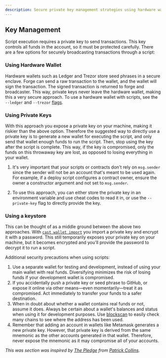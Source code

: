 ```yaml
---
description: Secure private key management strategies using hardware wallets, keystores, and throwaway keys for script execution.
---
```


## Key Management

Script execution requires a private key to send transactions. This key controls all funds in the account, so it must be protected carefully. There are a few options for securely broadcasting transactions through a script:

### Using Hardware Wallet

Hardware wallets such as Ledger and Trezor store seed phrases in a secure enclave. Forge can send a raw transaction to the wallet, and the wallet will sign the transaction. The signed transaction is returned to forge and broadcaster. This way, private keys never leave the hardware wallet, making this a very secure approach. To use a hardware wallet with scripts, see the `--ledger` and `--trezor` [flags](/forge/reference/forge-script).

### Using Private Keys

With this approach you expose a private key on your machine, making it riskier than the above option. Therefore the suggested way to directly use a private key is to generate a new wallet for executing the script, and only send that wallet enough funds to run the script. Then, stop using the key after the script is complete. This way, if the key is compromised, only the funds on this throwaway key are lost, as opposed to losing everything in your wallet.

1.  It's very important that your scripts or contracts don't rely on `msg.sender` since the sender will not be an account that's meant to be used again. For example, if a deploy script configures a contract owner, ensure the owner a constructor argument and not set to `msg.sender`.

2.  To use this approach, you can either store the private key in an environment variable and use cheat codes to read it in, or use the `--private-key` flag to directly provide the key.

### Using a keystore

This can be thought of as a middle ground between the above two approaches. With [`cast wallet import`](/cast/reference/cast-wallet-import) you import a private key and encrypt it with a password. This still temporarily exposes your private key on your machine, but it becomes encrypted and you'll provide the password to decrypt it to run a script.

Additional security precautions when using scripts:

1. Use a separate wallet for testing and development, instead of using your main wallet with real funds. Diversifying minimizes the risk of losing funds if your development wallet is compromised.
2. If you accidentally push a private key or seed phrase to GitHub, or expose it online via other means—even momentarily—treat it as compromised. Act immediately to transfer your funds to a safer destination.
3. When in doubt about whether a wallet contains real funds or not, assume it does. Always be certain about a wallet's balances and status when using it for development purposes. Use [blockscan](https://blockscan.com/) to easily check many chains to see where the address has been used.
4. Remember that adding an account in wallets like Metamask generates a new private key. However, that private key is derived from the same mnemonic as the other accounts generated in that wallet. Therefore, never expose the mnemonic as it may compromise all of your accounts.

_This was section was inspired by [The Pledge](https://github.com/smartcontractkit/full-blockchain-solidity-course-js/discussions/5) from [Patrick Collins](https://twitter.com/PatrickAlphaC)._
